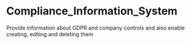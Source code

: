 # Compliance_Information_System
Provide information about GDPR and company controls and also enable creating, editing and deleting them
